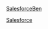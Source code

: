 

[SalesforceBen](https://github.com/sudeepghag/Web/blob/master/salesforceben.md)

[Salesforce](https://github.com/sudeepghag/Web/blob/master/salesforce.md)

